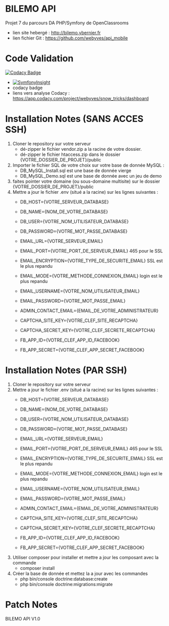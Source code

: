 # BILEMO API
Projet 7 du parcours DA PHP/Symfony de OpenClassrooms
- lien site hebergé : http://bilemo.ybernier.fr
- lien fichier Git : https://github.com/webyves/api_mobile

# Code Validation
[![Codacy Badge](https://api.codacy.com/project/badge/Grade/4b2820c047f542e0b4206082da446a8b)](https://app.codacy.com/app/webyves/api_mobile?utm_source=github.com&utm_medium=referral&utm_content=webyves/api_mobile&utm_campaign=Badge_Grade_Dashboard)
- [![SymfonyInsight](https://insight.symfony.com/projects/8ca6aaf9-d9ae-42b1-a5ec-d1bf37a935b5/big.svg)](https://insight.symfony.com/projects/8ca6aaf9-d9ae-42b1-a5ec-d1bf37a935b5)
- codacy badge
- liens vers analyse Codacy : https://app.codacy.com/project/webyves/snow_tricks/dashboard

# Installation Notes (SANS ACCES SSH)
1) Cloner le repository sur votre serveur
	- dé-zipper le fichier vendor.zip a la racine de votre dossier.
	- dé-zipper le fichier htaccess.zip dans le dossier {VOTRE_DOSSIER_DE_PROJET}/public
2) Importer le fichier SQL de votre choix sur votre base de donnée MySQL :
	- DB_MySQL_Install.sql est une base de donnée vierge
	- DB_MySQL_Demo.sql est une base de donnée avec un jeu de demo
3) faites pointer votre domaine (ou sous-domaine multisite) sur le dossier {VOTRE_DOSSIER_DE_PROJET}/public
4) Mettre a jour le fichier .env (situé a la racine) sur les lignes suivantes :
	- DB_HOST={VOTRE_SERVEUR_DATABASE}
	- DB_NAME={NOM_DE_VOTRE_DATABASE}
	- DB_USER={VOTRE_NOM_UTILISATEUR_DATABASE}
	- DB_PASSWORD={VOTRE_MOT_PASSE_DATABASE}

	- EMAIL_URL={VOTRE_SERVEUR_EMAIL}
	- EMAIL_PORT={VOTRE_PORT_DE_SERVEUR_EMAIL}  465 pour le SSL
	- EMAIL_ENCRYPTION={VOTRE_TYPE_DE_SECURITE_EMAIL}  SSL est le plus repandu
	- EMAIL_MODE={VOTRE_METHODE_CONNEXION_EMAIL}  login est le plus repandu
	- EMAIL_USERNAME={VOTRE_NOM_UTILISATEUR_EMAIL}
	- EMAIL_PASSWORD={VOTRE_MOT_PASSE_EMAIL}

	- ADMIN_CONTACT_EMAIL={EMAIL_DE_VOTRE_ADMINISTRATEUR}

	- CAPTCHA_SITE_KEY={VOTRE_CLEF_SITE_RECAPTCHA}
	- CAPTCHA_SECRET_KEY={VOTRE_CLEF_SECRETE_RECAPTCHA}

	- FB_APP_ID={VOTRE_CLEF_APP_ID_FACEBOOK}
	- FB_APP_SECRET={VOTRE_CLEF_APP_SECRET_FACEBOOK}

# Installation Notes (PAR SSH)
1) Cloner le repository sur votre serveur
2) Mettre a jour le fichier .env (situé a la racine) sur les lignes suivantes :
	- DB_HOST={VOTRE_SERVEUR_DATABASE}
	- DB_NAME={NOM_DE_VOTRE_DATABASE}
	- DB_USER={VOTRE_NOM_UTILISATEUR_DATABASE}
	- DB_PASSWORD={VOTRE_MOT_PASSE_DATABASE}

	- EMAIL_URL={VOTRE_SERVEUR_EMAIL}
	- EMAIL_PORT={VOTRE_PORT_DE_SERVEUR_EMAIL}  465 pour le SSL
	- EMAIL_ENCRYPTION={VOTRE_TYPE_DE_SECURITE_EMAIL}  SSL est le plus repandu
	- EMAIL_MODE={VOTRE_METHODE_CONNEXION_EMAIL}  login est le plus repandu
	- EMAIL_USERNAME={VOTRE_NOM_UTILISATEUR_EMAIL}
	- EMAIL_PASSWORD={VOTRE_MOT_PASSE_EMAIL}

	- ADMIN_CONTACT_EMAIL={EMAIL_DE_VOTRE_ADMINISTRATEUR}

	- CAPTCHA_SITE_KEY={VOTRE_CLEF_SITE_RECAPTCHA}
	- CAPTCHA_SECRET_KEY={VOTRE_CLEF_SECRETE_RECAPTCHA}
	
	- FB_APP_ID={VOTRE_CLEF_APP_ID_FACEBOOK}
	- FB_APP_SECRET={VOTRE_CLEF_APP_SECRET_FACEBOOK}
3) Utiliser composer pour installer et mettre a jour les composant avec la commande 
	- composer install
4) Créer la base de donnée et mettez la a jour avec les commandes
	- php bin/console doctrine:database:create
	- php bin/console doctrine:migrations:migrate


# Patch Notes
BILEMO API V1.0
